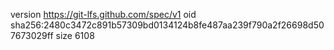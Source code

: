 version https://git-lfs.github.com/spec/v1
oid sha256:2480c3472c891b57309bd0134124b8fe487aa239f790a2f26698d507673029ff
size 6108
